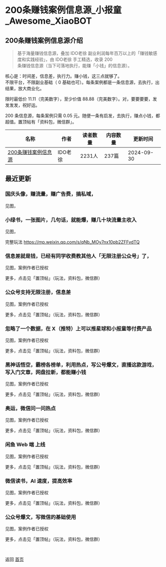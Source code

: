 # 200条赚钱案例信息源_小报童_Awesome_XiaoBOT

## 200条赚钱案例信息源介绍
> 基于海量赚钱信息源，叠加 IDO老徐 副业利润每年百万以上的「赚钱敏感度和实践经验」，由 IDO老徐 手工精选，收录 200  
条赚钱信息源（当下可落地执行，能赚「小钱」的信息源）。    
    
核心是：时间差，信息差，执行力。赚小钱，这三点就够了。    
不限平台，不限副业基础（ 0 基础也可）。每条案例都是一条信息源，去执行，出结果，放大商业化。    
    
限时最低价 11.11（完美数字），至少价值 88.88（完美数字）。对，要要要要，发发发发，祝好运。    
    
200 条信息源，每条案例只需 0.05 元。随便一条有启发，去执行，赚点小钱，都超值。置顶帖有「资料包，微信群」。  
  


|名称|作者|读者数量|内容数量|更新时间|
|---|---|---|---|---|
|[200条赚钱案例信息源](https://xiaobot.net/p/xinxi?refer=0b133df9-27dc-423b-8101-639049001c13)|IDO老徐|2231人|237篇|2024-09-30|

## 最近更新
### 国庆头像，赚流量，赚广告费，搞私域，

见图，

### 小绿书，一张图片，几句话，就能爆，赚几十块流量主收入

见图，

完整玩法 https://mp.weixin.qq.com/s/qNb_MOy7nx10pb2ZFFvdTQ

### 信息差就是钱，已经有同学收费教其他人「无限注册公众号」了，

见图，案例作者已授权

更多，点击见「置顶帖」（玩法，资料包，微信群）

### 公众号支持无限注册，信息差

见图，案例作者已授权

更多，点击见「置顶帖」（玩法，资料包，微信群）

### 忽略了一个数据，在 X（推特）上可以推星球和小报童等付费产品

见图，案例作者已授权

更多，点击见「置顶帖」（玩法，资料包，微信群）

### 黑神话悟空，霸榜各榜单，利用热点，写公号爆文，直播这款游戏，写入门文章，网盘拉新，都能赚小钱

见图，案例作者已授权

更多，点击见「置顶帖」（玩法，资料包，微信群）

### 奥运，微信问一问热点

见图，案例作者已授权

更多，点击见「置顶帖」（玩法，资料包，微信群）

### 闲鱼 Web 端 上线

见图，案例作者已授权

更多，点击见「置顶帖」（玩法，资料包，微信群）

### 微信读书，AI 速度，提高效率

见图，案例作者已授权

更多，点击见「置顶帖」（玩法，资料包，微信群）

### 公众号爆文，写微信的基础使用

见图，案例作者已授权

更多，点击见「置顶帖」（玩法，资料包，微信群）


<a href="https://github.com/Reno9527/awesome-xiaobot" style="color: white; text-decoration: none;">awesome-xiaobot</a>

返回 [首页](../README.md)
